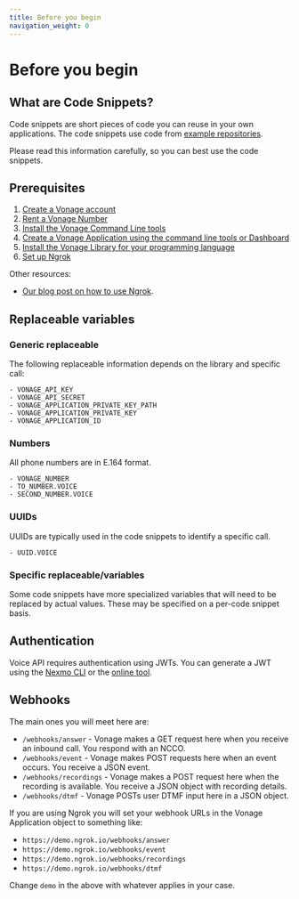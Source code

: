 ```yaml
---
title: Before you begin
navigation_weight: 0
---
```


# Before you begin

## What are Code Snippets?

Code snippets are short pieces of code you can reuse in your own applications.
The code snippets use code from [example repositories](https://github.com/topics/nexmo-quickstart).

Please read this information carefully, so you can best use the code snippets.  

## Prerequisites

1. [Create a Vonage account](/account/guides/dashboard-management#create-and-configure-a-nexmo-account)
2. [Rent a Vonage Number](/numbers/guides/number-management#rent-a-virtual-number)
3. [Install the Vonage Command Line tools](/tools)
4. [Create a Vonage Application using the command line tools or Dashboard](/concepts/guides/applications#getting-started-with-applications)
5. [Install the Vonage Library for your programming language](/tools)
6. [Set up Ngrok](https://ngrok.com)

Other resources:

- [Our blog post on how to use Ngrok](https://www.nexmo.com/blog/2017/07/04/local-development-nexmo-ngrok-tunnel-dr/).

## Replaceable variables

### Generic replaceable

The following replaceable information depends on the library and specific call:

```snippet_variables
- VONAGE_API_KEY
- VONAGE_API_SECRET
- VONAGE_APPLICATION_PRIVATE_KEY_PATH
- VONAGE_APPLICATION_PRIVATE_KEY
- VONAGE_APPLICATION_ID
```

### Numbers

All phone numbers are in E.164 format.

```snippet_variables
- VONAGE_NUMBER
- TO_NUMBER.VOICE
- SECOND_NUMBER.VOICE
```

### UUIDs

UUIDs are typically used in the code snippets to identify a specific call.

```snippet_variables
- UUID.VOICE
```

### Specific replaceable/variables

Some code snippets have more specialized variables that will need to be
replaced by actual values. These may be specified on a per-code snippet basis.

## Authentication

Voice API requires authentication using JWTs. You can generate a JWT using the [Nexmo CLI](/concepts/authentication) or the [online tool](/jwt).

## Webhooks

The main ones you will meet here are:

* `/webhooks/answer` - Vonage makes a GET request here when you receive an inbound call. You respond with an NCCO.
* `/webhooks/event` - Vonage makes POST requests here when an event occurs. You receive a JSON event.
* `/webhooks/recordings` - Vonage makes a POST request here when the recording is available. You receive a JSON object with recording details.
* `/webhooks/dtmf` - Vonage POSTs user DTMF input here in a JSON object.

If you are using Ngrok you will set your webhook URLs in the Vonage Application object to
something like:

* `https://demo.ngrok.io/webhooks/answer`
* `https://demo.ngrok.io/webhooks/event`
* `https://demo.ngrok.io/webhooks/recordings`
* `https://demo.ngrok.io/webhooks/dtmf`

Change `demo` in the above with whatever applies in your case.
